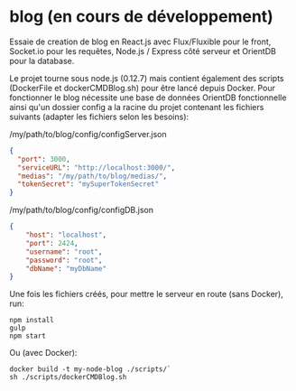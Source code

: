 # blog (en cours de développement)

Essaie de creation de blog en React.js avec Flux/Fluxible pour le front, Socket.io pour les requêtes, Node.js / Express côté serveur et OrientDB pour la database.

Le projet tourne sous node.js (0.12.7) mais contient également des scripts (DockerFile et dockerCMDBlog.sh) pour être lancé depuis Docker.
Pour fonctionner le blog nécessite une base de données OrientDB fonctionnelle ainsi qu'un dossier config a la racine du projet contenant les fichiers suivants (adapter les fichiers selon les besoins):

/my/path/to/blog/config/configServer.json

```json
{
  "port": 3000,
  "serviceURL": "http://localhost:3000/",
  "medias": "/my/path/to/blog/medias/",
  "tokenSecret": "mySuperTokenSecret"
}
```

/my/path/to/blog/config/configDB.json

```json
{
	"host": "localhost",
	"port": 2424,
	"username": "root",
	"password": "root",
	"dbName": "myDbName"
}
```

Une fois les fichiers créés, pour mettre le serveur en route (sans Docker), run:

```
npm install
gulp
npm start
```

Ou (avec Docker):

```
docker build -t my-node-blog ./scripts/`
sh ./scripts/dockerCMDBlog.sh
```

